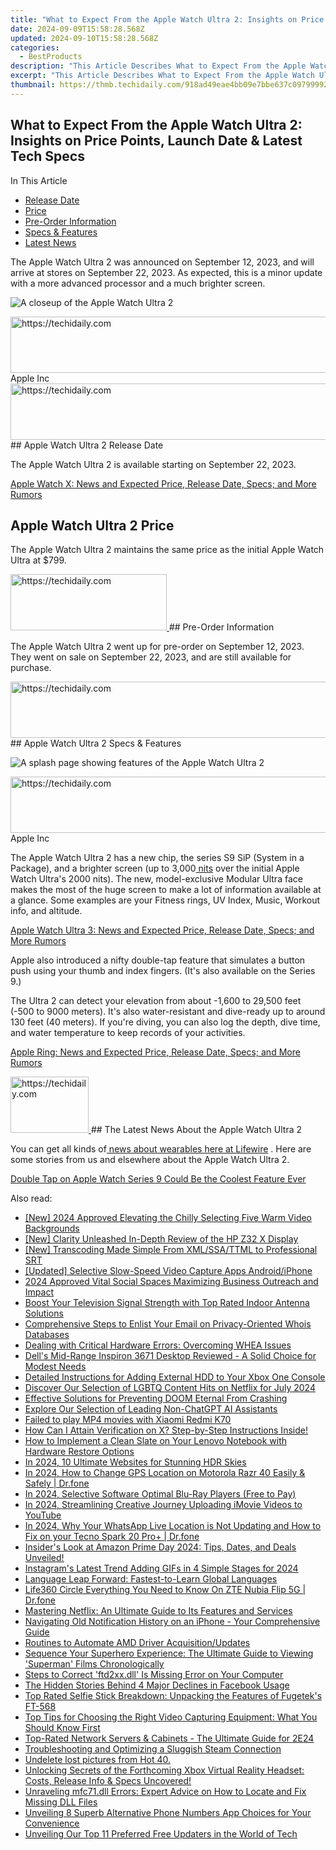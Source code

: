 ```yaml
---
title: "What to Expect From the Apple Watch Ultra 2: Insights on Price Points, Launch Date & Latest Tech Specs"
date: 2024-09-09T15:58:28.568Z
updated: 2024-09-10T15:58:28.568Z
categories:
  - BestProducts
description: "This Article Describes What to Expect From the Apple Watch Ultra 2: Insights on Price Points, Launch Date & Latest Tech Specs"
excerpt: "This Article Describes What to Expect From the Apple Watch Ultra 2: Insights on Price Points, Launch Date & Latest Tech Specs"
thumbnail: https://thmb.techidaily.com/918ad49eae4bb09e7bbe637c097999923379261d114b5800bdb87d98b552aa6d.jpg
---
```


## What to Expect From the Apple Watch Ultra 2: Insights on Price Points, Launch Date & Latest Tech Specs

 In This Article 

* [ Release Date ](https://www.lifewire.com/#toc-apple-watch-ultra-2-release-date)
* [ Price ](https://www.lifewire.com/#toc-apple-watch-ultra-2-price)
* [ Pre-Order Information ](https://www.lifewire.com/#toc-pre-order-information)
* [ Specs & Features ](https://www.lifewire.com/#toc-apple-watch-ultra-2-specs--features)
* [ Latest News ](https://www.lifewire.com/#toc-the-latest-news-about-the-apple-watch-ultra-2)

 The Apple Watch Ultra 2 was announced on September 12, 2023, and will arrive at stores on September 22, 2023\. As expected, this is a minor update with a more advanced processor and a much brighter screen.  

![A closeup of the Apple Watch Ultra 2](https://www.lifewire.com/thmb/zrBe-Hwizaud_wWm3aXI7Bhc49c=/960x0/filters:no_upscale():max_bytes(200000):strip_icc():format(webp)/Apple-Watch-Ultra-2-bottom-230912-cc6598583f8142a88d2fe340be8e1f29.jpg) 

<!-- affiliate ads begin -->
<a href="https://ephamedtechinc.pxf.io/c/5597632/2136625/26400" target="_top" id="2136625">
  <img src="//a.impactradius-go.com/display-ad/26400-2136625" border="0" alt="https://techidaily.com" width="728" height="90"/>
</a>
<img height="0" width="0" src="https://ephamedtechinc.pxf.io/i/5597632/2136625/26400" style="position:absolute;visibility:hidden;" border="0" />
<!-- affiliate ads end -->
Apple Inc

<!-- affiliate ads begin -->
<a href="https://appsumo.8odi.net/c/5597632/2130886/7443" target="_top" id="2130886">
  <img src="//a.impactradius-go.com/display-ad/7443-2130886" border="0" alt="https://techidaily.com" width="728" height="90"/>
</a>
<img height="0" width="0" src="https://appsumo.8odi.net/i/5597632/2130886/7443" style="position:absolute;visibility:hidden;" border="0" />
<!-- affiliate ads end -->
##  Apple Watch Ultra 2 Release Date 

 The Apple Watch Ultra 2 is available starting on September 22, 2023.

[  Apple Watch X: News and Expected Price, Release Date, Specs; and More Rumors ](https://www.lifewire.com/apple-watch-x-8599171) 

## Apple Watch Ultra 2 Price 

 The Apple Watch Ultra 2 maintains the same price as the initial Apple Watch Ultra at $799.

<!-- affiliate ads begin -->
<a href="https://aligracehair.sjv.io/c/5597632/2135398/19272" target="_top" id="2135398">
  <img src="//a.impactradius-go.com/display-ad/19272-2135398" border="0" alt="https://techidaily.com" width="250" height="90"/>
</a>
<img height="0" width="0" src="https://aligracehair.sjv.io/i/5597632/2135398/19272" style="position:absolute;visibility:hidden;" border="0" />
<!-- affiliate ads end -->
## Pre-Order Information 

 The Apple Watch Ultra 2 went up for pre-order on September 12, 2023\. They went on sale on September 22, 2023, and are still available for purchase.

<!-- affiliate ads begin -->
<a href="https://unicoeye.pxf.io/c/5597632/2134236/18498" target="_top" id="2134236">
  <img src="//a.impactradius-go.com/display-ad/18498-2134236" border="0" alt="https://techidaily.com" width="728" height="90"/>
</a>
<img height="0" width="0" src="https://unicoeye.pxf.io/i/5597632/2134236/18498" style="position:absolute;visibility:hidden;" border="0" />
<!-- affiliate ads end -->
##  Apple Watch Ultra 2 Specs & Features 

![A splash page showing features of the Apple Watch Ultra 2](https://www.lifewire.com/thmb/J2xnVmBHKvmzexJJUg74cqKKpSU=/960x0/filters:no_upscale():max_bytes(200000):strip_icc():format(webp)/AppleWatchUltra2Splash-f9b010008d894bc794787c351d684285.jpg) 

<!-- affiliate ads begin -->
<a href="https://wigfever.sjv.io/c/5597632/2014851/22899" target="_top" id="2014851">
  <img src="//a.impactradius-go.com/display-ad/22899-2014851" border="0" alt="https://techidaily.com" width="728" height="90"/>
</a>
<img height="0" width="0" src="https://wigfever.sjv.io/i/5597632/2014851/22899" style="position:absolute;visibility:hidden;" border="0" />
<!-- affiliate ads end -->
Apple Inc

 The Apple Watch Ultra 2 has a new chip, the series S9 SiP (System in a Package), and a brighter screen (up to 3,000[ nits](https://www.lifewire.com/understanding-nits-lumens-brightness-4125499) over the initial Apple Watch Ultra's 2000 nits). The new, model-exclusive Modular Ultra face makes the most of the huge screen to make a lot of information available at a glance. Some examples are your Fitness rings, UV Index, Music, Workout info, and altitude.

[  Apple Watch Ultra 3: News and Expected Price, Release Date, Specs; and More Rumors ](https://www.lifewire.com/apple-watch-ultra-3-8575877) 

 Apple also introduced a nifty double-tap feature that simulates a button push using your thumb and index fingers. (It's also available on the Series 9.)

 The Ultra 2 can detect your elevation from about -1,600 to 29,500 feet (-500 to 9000 meters). It's also water-resistant and dive-ready up to around 130 feet (40 meters). If you're diving, you can also log the depth, dive time, and water temperature to keep records of your activities.

[  Apple Ring: News and Expected Price, Release Date, Specs; and More Rumors ](https://www.lifewire.com/apple-ring-8600803) 

<!-- affiliate ads begin -->
<a href="https://aligracehair.sjv.io/c/5597632/2135351/19272" target="_top" id="2135351">
  <img src="//a.impactradius-go.com/display-ad/19272-2135351" border="0" alt="https://techidaily.com" width="125" height="90"/>
</a>
<img height="0" width="0" src="https://aligracehair.sjv.io/i/5597632/2135351/19272" style="position:absolute;visibility:hidden;" border="0" />
<!-- affiliate ads end -->
##  The Latest News About the Apple Watch Ultra 2 

 You can get all kinds of[ news about wearables here at Lifewire](https://www.lifewire.com/smart-watches-and-wearables-4781531) . Here are some stories from us and elsewhere about the Apple Watch Ultra 2.

[  Double Tap on Apple Watch Series 9 Could Be the Coolest Feature Ever ](https://www.lifewire.com/apple-watch-series-9-confirmed-7968679) 

<ins class="adsbygoogle"
     style="display:block"
     data-ad-format="autorelaxed"
     data-ad-client="ca-pub-7571918770474297"
     data-ad-slot="1223367746"></ins>



<ins class="adsbygoogle"
     style="display:block"
     data-ad-client="ca-pub-7571918770474297"
     data-ad-slot="8358498916"
     data-ad-format="auto"
     data-full-width-responsive="true"></ins>

<span class="atpl-alsoreadstyle">Also read:</span>
<div><ul>
<li><a href="https://facebook-video-share.techidaily.com/new-2024-approved-elevating-the-chilly-selecting-five-warm-video-backgrounds/"><u>[New] 2024 Approved Elevating the Chilly Selecting Five Warm Video Backgrounds</u></a></li>
<li><a href="https://extra-tips.techidaily.com/new-clarity-unleashed-in-depth-review-of-the-hp-z32-x-display/"><u>[New] Clarity Unleashed In-Depth Review of the HP Z32 X Display</u></a></li>
<li><a href="https://some-skills.techidaily.com/new-transcoding-made-simple-from-xmlssattml-to-professional-srt/"><u>[New] Transcoding Made Simple From XML/SSA/TTML to Professional SRT</u></a></li>
<li><a href="https://extra-skills.techidaily.com/updated-selective-slow-speed-video-capture-apps-androidiphone/"><u>[Updated] Selective Slow-Speed Video Capture Apps Android/iPhone</u></a></li>
<li><a href="https://fox-glue.techidaily.com/2024-approved-vital-social-spaces-maximizing-business-outreach-and-impact/"><u>2024 Approved Vital Social Spaces Maximizing Business Outreach and Impact</u></a></li>
<li><a href="https://tech-renaissance.techidaily.com/boost-your-television-signal-strength-with-top-rated-indoor-antenna-solutions/"><u>Boost Your Television Signal Strength with Top Rated Indoor Antenna Solutions</u></a></li>
<li><a href="https://tech-renaissance.techidaily.com/comprehensive-steps-to-enlist-your-email-on-privacy-oriented-whois-databases/"><u>Comprehensive Steps to Enlist Your Email on Privacy-Oriented Whois Databases</u></a></li>
<li><a href="https://tech-renaissance.techidaily.com/dealing-with-critical-hardware-errors-overcoming-whea-issues/"><u>Dealing with Critical Hardware Errors: Overcoming WHEA Issues</u></a></li>
<li><a href="https://buynow-tips.techidaily.com/dells-mid-range-inspiron-3671-desktop-reviewed-a-solid-choice-for-modest-needs/"><u>Dell's Mid-Range Inspiron 3671 Desktop Reviewed - A Solid Choice for Modest Needs</u></a></li>
<li><a href="https://tech-renaissance.techidaily.com/detailed-instructions-for-adding-external-hdd-to-your-xbox-one-console/"><u>Detailed Instructions for Adding External HDD to Your Xbox One Console</u></a></li>
<li><a href="https://tech-renaissance.techidaily.com/discover-our-selection-of-lgbtq-content-hits-on-netflix-for-july-2024/"><u>Discover Our Selection of LGBTQ Content Hits on Netflix for July 2024</u></a></li>
<li><a href="https://win-answers.techidaily.com/effective-solutions-for-preventing-doom-eternal-from-crashing/"><u>Effective Solutions for Preventing DOOM Eternal From Crashing</u></a></li>
<li><a href="https://tech-renaissance.techidaily.com/explore-our-selection-of-leading-non-chatgpt-ai-assistants/"><u>Explore Our Selection of Leading Non-ChatGPT AI Assistants</u></a></li>
<li><a href="https://phone-solutions.techidaily.com/failed-to-play-mp4-movies-with-xiaomi-redmi-k70-by-aiseesoft-video-converter-play-mp4-on-android/"><u>Failed to play MP4 movies with Xiaomi Redmi K70</u></a></li>
<li><a href="https://tech-renaissance.techidaily.com/how-can-i-attain-verification-on-x-step-by-step-instructions-inside/"><u>How Can I Attain Verification on X? Step-by-Step Instructions Inside!</u></a></li>
<li><a href="https://tech-renaissance.techidaily.com/how-to-implement-a-clean-slate-on-your-lenovo-notebook-with-hardware-restore-options/"><u>How to Implement a Clean Slate on Your Lenovo Notebook with Hardware Restore Options</u></a></li>
<li><a href="https://extra-resources.techidaily.com/in-2024-10-ultimate-websites-for-stunning-hdr-skies/"><u>In 2024, 10 Ultimate Websites for Stunning HDR Skies</u></a></li>
<li><a href="https://location-social.techidaily.com/in-2024-how-to-change-gps-location-on-motorola-razr-40-easily-and-safely-drfone-by-drfone-virtual-android/"><u>In 2024, How to Change GPS Location on Motorola Razr 40 Easily & Safely | Dr.fone</u></a></li>
<li><a href="https://extra-skills.techidaily.com/in-2024-selective-software-optimal-blu-ray-players-free-to-pay/"><u>In 2024, Selective Software Optimal Blu-Ray Players (Free to Pay)</u></a></li>
<li><a href="https://youtube-help.techidaily.com/in-2024-streamlining-creative-journey-uploading-imovie-videos-to-youtube/"><u>In 2024, Streamlining Creative Journey Uploading iMovie Videos to YouTube</u></a></li>
<li><a href="https://fix-guide.techidaily.com/in-2024-why-your-whatsapp-live-location-is-not-updating-and-how-to-fix-on-your-tecno-spark-20-proplus-drfone-by-drfone-virtual-android/"><u>In 2024, Why Your WhatsApp Live Location is Not Updating and How to Fix on your Tecno Spark 20 Pro+ | Dr.fone</u></a></li>
<li><a href="https://tech-renaissance.techidaily.com/1722891642640-insiders-look-at-amazon-prime-day-2024-tips-dates-and-deals-unveiled/"><u>Insider's Look at Amazon Prime Day 2024: Tips, Dates, and Deals Unveiled!</u></a></li>
<li><a href="https://instagram-video-files.techidaily.com/instagrams-latest-trend-adding-gifs-in-4-simple-stages-for-2024/"><u>Instagram's Latest Trend Adding GIFs in 4 Simple Stages for 2024</u></a></li>
<li><a href="https://mondly-stories.techidaily.com/language-leap-forward-fastest-to-learn-global-languages/"><u>Language Leap Forward: Fastest-to-Learn Global Languages</u></a></li>
<li><a href="https://fake-location.techidaily.com/life360-circle-everything-you-need-to-know-on-zte-nubia-flip-5g-drfone-by-drfone-virtual-android/"><u>Life360 Circle Everything You Need to Know On ZTE Nubia Flip 5G | Dr.fone</u></a></li>
<li><a href="https://tech-renaissance.techidaily.com/mastering-netflix-an-ultimate-guide-to-its-features-and-services/"><u>Mastering Netflix: An Ultimate Guide to Its Features and Services</u></a></li>
<li><a href="https://tech-renaissance.techidaily.com/navigating-old-notification-history-on-an-iphone-your-comprehensive-guide/"><u>Navigating Old Notification History on an iPhone - Your Comprehensive Guide</u></a></li>
<li><a href="https://driver-install.techidaily.com/routines-to-automate-amd-driver-acquisitionupdates/"><u>Routines to Automate AMD Driver Acquisition/Updates</u></a></li>
<li><a href="https://tech-renaissance.techidaily.com/sequence-your-superhero-experience-the-ultimate-guide-to-viewing-superman-films-chronologically/"><u>Sequence Your Superhero Experience: The Ultimate Guide to Viewing 'Superman' Films Chronologically</u></a></li>
<li><a href="https://tech-renaissance.techidaily.com/steps-to-correct-ftd2xxdll-is-missing-error-on-your-computer/"><u>Steps to Correct 'ftd2xx.dll' Is Missing Error on Your Computer</u></a></li>
<li><a href="https://facebook.techidaily.com/the-hidden-stories-behind-4-major-declines-in-facebook-usage/"><u>The Hidden Stories Behind 4 Major Declines in Facebook Usage</u></a></li>
<li><a href="https://tech-renaissance.techidaily.com/top-rated-selfie-stick-breakdown-unpacking-the-features-of-fugeteks-ft-568/"><u>Top Rated Selfie Stick Breakdown: Unpacking the Features of Fugetek's FT-568</u></a></li>
<li><a href="https://tech-renaissance.techidaily.com/top-tips-for-choosing-the-right-video-capturing-equipment-what-you-should-know-first/"><u>Top Tips for Choosing the Right Video Capturing Equipment: What You Should Know First</u></a></li>
<li><a href="https://tech-renaissance.techidaily.com/top-rated-network-servers-and-cabinets-the-ultimate-guide-for-2e24/"><u>Top-Rated Network Servers & Cabinets - The Ultimate Guide for 2E24</u></a></li>
<li><a href="https://program-issues.techidaily.com/troubleshooting-and-optimizing-a-sluggish-steam-connection/"><u>Troubleshooting and Optimizing a Sluggish Steam Connection</u></a></li>
<li><a href="https://techidaily.com/undelete-lost-pictures-from-hot-40-by-fonelab-android-recover-pictures/"><u>Undelete lost pictures from Hot 40.</u></a></li>
<li><a href="https://tech-renaissance.techidaily.com/unlocking-secrets-of-the-forthcoming-xbox-virtual-reality-headset-costs-release-info-and-specs-uncovered/"><u>Unlocking Secrets of the Forthcoming Xbox Virtual Reality Headset: Costs, Release Info & Specs Uncovered!</u></a></li>
<li><a href="https://tech-renaissance.techidaily.com/unraveling-mfc71dll-errors-expert-advice-on-how-to-locate-and-fix-missing-dll-files/"><u>Unraveling mfc71.dll Errors: Expert Advice on How to Locate and Fix Missing DLL Files</u></a></li>
<li><a href="https://tech-renaissance.techidaily.com/unveiling-8-superb-alternative-phone-numbers-app-choices-for-your-convenience/"><u>Unveiling 8 Superb Alternative Phone Numbers App Choices for Your Convenience</u></a></li>
<li><a href="https://tech-renaissance.techidaily.com/unveiling-our-top-11-preferred-free-updaters-in-the-world-of-tech/"><u>Unveiling Our Top 11 Preferred Free Updaters in the World of Tech</u></a></li>
</ul></div>
